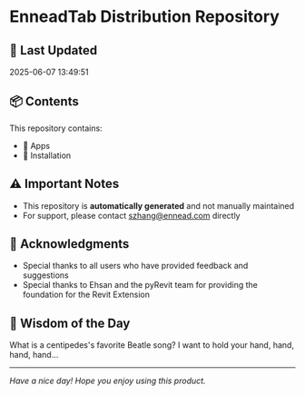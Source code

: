 # EnneadTab Distribution Repository

## 📅 Last Updated
2025-06-07 13:49:51



## 📦 Contents
This repository contains:
- 📂 Apps
- 📂 Installation

## ⚠️ Important Notes
- This repository is **automatically generated** and not manually maintained
- For support, please contact szhang@ennead.com directly

## 🙏 Acknowledgments
- Special thanks to all users who have provided feedback and suggestions
- Special thanks to Ehsan and the pyRevit team for providing the foundation for the Revit Extension

## 💭 Wisdom of the Day
What is a centipedes's favorite Beatle song?  I want to hold your hand, hand, hand, hand...

---
*Have a nice day! Hope you enjoy using this product.*
